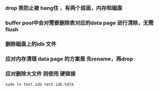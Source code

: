 
### drop 表防止被 hang住 ，有两个层面，内存和磁盘
### buffer pool中会对需要删除表对应的data page 进行清除，无需 flush
### 删除磁盘上的idb 文件

### 应对内存清理 data page 的方案是 先rename，再drop
### 应对删除大文件 则使用 硬链接
```shell
sudo ln test.idb test.idb.hdlk
```
